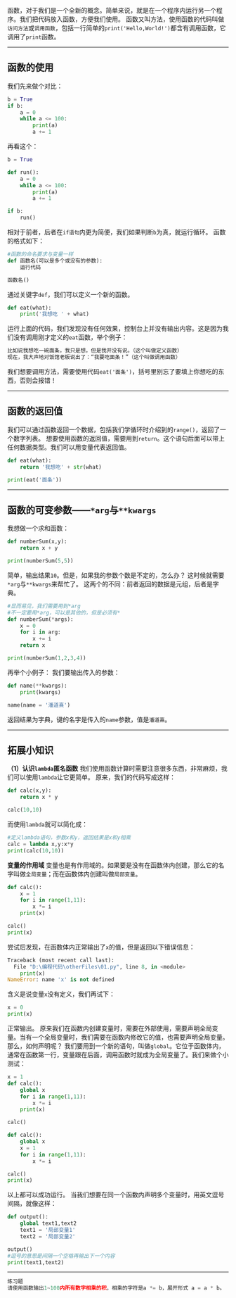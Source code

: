 函数，对于我们是一个全新的概念。简单来说，就是在一个程序内运行另一个程序。我们把代码放入函数，方便我们使用。
函数又叫方法，使用函数的代码叫做`访问方法`或`调用函数`，包括一行简单的`print('Hello,World!')`都含有调用函数，它调用了`print`函数。
<hr>

## 函数的使用
我们先来做个对比：

```python
b = True
if b:
	a = 0
	while a <= 100:
		print(a)
		a += 1
```
再看这个：

```python
b = True

def run():
	a = 0
	while a <= 100:
		print(a)
		a += 1

if b:
	run()
```


相对于前者，后者在`if语句`内更为简便，我们如果判断`b`为真，就运行循环。
函数的格式如下：

```python
#函数的命名要求与变量一样
def 函数名(可以是多个或没有的参数):
	运行代码

函数名()
```
通过关键字`def`，我们可以定义一个新的函数。

```python
def eat(what):
	print('我想吃 ' + what)
```
运行上面的代码，我们发现没有任何效果，控制台上并没有输出内容。这是因为我们没有调用刚才定义的`eat`函数，举个例子：

```python
比如说我想吃一碗面条，我只是想，但是我并没有说。（这个叫做定义函数）
现在，我大声地对饭馆老板说出了：“我要吃面条！”（这个叫做调用函数）
```
我们想要调用方法，需要使用代码`eat('面条')`，括号里别忘了要填上你想吃的东西，否则会报错！

<hr>

## 函数的返回值
我们可以通过函数返回一个数据，包括我们学循环时介绍到的`range()`，返回了一个数字列表。
想要使用函数的返回值，需要用到`return`。这个语句后面可以带上任何数据类型。我们可以用变量代表返回值。

```python
def eat(what):
	return '我想吃' + str(what)

print(eat('面条'))
```

<hr>

## 函数的可变参数——`*arg`与`**kwargs`
我想做一个求和函数：

```python
def numberSum(x,y):
	return x + y

print(numberSum(5,5))
```
简单，输出结果`10`。但是，如果我的参数个数是不定的，怎么办？
这时候就需要`*arg`与`**kwargs`来帮忙了。
这两个的不同：前者返回的数据是元组，后者是字典。

```python
#显而易见，我们需要用到*arg
#不一定要用*arg，可以是其他的，但是必须有*
def numberSum(*args):
	x = 0
	for i in arg:
		x += i
	return x

print(numberSum(1,2,3,4))
```
再举个小例子：
我们要输出传入的参数：

```python
def name(**kwargs):
	print(kwargs)

name(name = '潘道熹')
```
返回结果为字典，键的名字是传入的`name`参数，值是`潘道熹`。

<hr>

## 拓展小知识
**（1）认识`lambda`匿名函数**
我们使用函数计算时需要注意很多东西，非常麻烦，我们可以使用`lambda`让它更简单。
原来，我们的代码写成这样：

```python
def calc(x,y):
	return x * y

calc(10,10)
```
而使用`lambda`就可以简化成：

```python
#定义lambda语句，参数x和y，返回结果是x和y相乘
calc = lambda x,y:x*y 
print(calc(10,10))
```
**变量的作用域**
变量也是有作用域的。如果要是没有在函数体内创建，那么它的名字叫做`全局变量`；而在函数体内创建叫做`局部变量`。

```python
def calc():
	x = 1
	for i in range(1,11):
		x *= i
	print(x)

calc()
print(x)
```
尝试后发现，在函数体内正常输出了`x`的值，但是返回以下错误信息：

```python
Traceback (most recent call last):
  File "D:\编程代码\otherFiles\01.py", line 8, in <module>
    print(x)
NameError: name 'x' is not defined
```
含义是说变量`x`没有定义，我们再试下：

```python
x = 0
print(x)
```
正常输出。
原来我们在函数内创建变量时，需要在外部使用，需要声明全局变量。当有一个全局变量时，我们需要在函数内修改它的值，也需要声明全局变量。那么，如何声明呢？
我们要用到一个新的语句，叫做`global`。它位于函数体内，通常在函数第一行，变量跟在后面，调用函数时就成为全局变量了。我们来做个小测试：

```python
x = 1
def calc():
	global x
	for i in range(1,11):
		x *= i
	print(x)

calc()
```

```python
def calc():
	global x
	x = 1
	for i in range(1,11):
		x *= i

calc()
print(x)
```
以上都可以成功运行。
当我们想要在同一个函数内声明多个变量时，用英文逗号间隔，就像这样：

```python
def output():
	global text1,text2
	text1 = '局部变量1'
	text2 = '局部变量2'

output()
#逗号的意思是间隔一个空格再输出下一个内容
print(text1,text2)
```

<hr>

```python
练习题
请使用函数输出1~100内所有数字相乘的积，相乘的字符是a *= b，展开形式 a = a * b。
```

